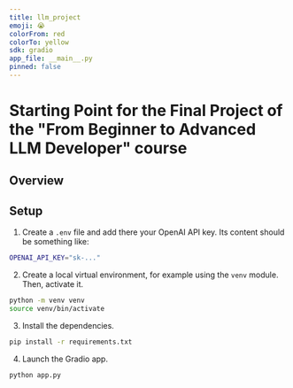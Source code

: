 ```yaml
---
title: llm_project
emoji: 😭
colorFrom: red
colorTo: yellow
sdk: gradio
app_file: __main__.py
pinned: false
---
```





# Starting Point for the Final Project of the "From Beginner to Advanced LLM Developer" course

## Overview


## Setup

1. Create a `.env` file and add there your OpenAI API key. Its content should be something like:

```bash
OPENAI_API_KEY="sk-..."
```

2. Create a local virtual environment, for example using the `venv` module. Then, activate it.

```bash
python -m venv venv
source venv/bin/activate
```

3. Install the dependencies.

```bash
pip install -r requirements.txt
```

4. Launch the Gradio app.

```bash
python app.py
```

